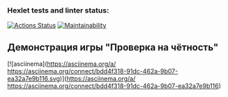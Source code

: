### Hexlet tests and linter status:
[![Actions Status](https://github.com/Rsyu/java-project-61/actions/workflows/hexlet-check.yml/badge.svg)](https://github.com/Rsyu/java-project-61/actions)
[![Maintainability](https://api.codeclimate.com/v1/badges/a30d4f4906f6f151b51d/maintainability)](https://codeclimate.com/github/Rsyu/java-project-61/maintainability)
## Демонстрация игры "Проверка на чётность"

[![asciinema](https://asciinema.org/a/ https://asciinema.org/connect/bdd4f318-91dc-462a-9b07-ea32a7e9b116.svg)](https://asciinema.org/a/ https://asciinema.org/connect/bdd4f318-91dc-462a-9b07-ea32a7e9b116)

